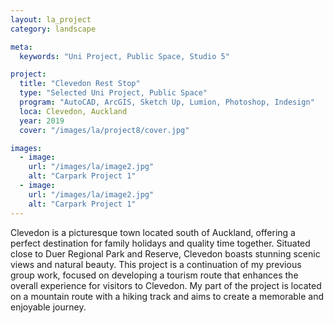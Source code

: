 ```yaml
---
layout: la_project
category: landscape

meta:
  keywords: "Uni Project, Public Space, Studio 5"

project:
  title: "Clevedon Rest Stop"
  type: "Selected Uni Project, Public Space"
  program: "AutoCAD, ArcGIS, Sketch Up, Lumion, Photoshop, Indesign"
  loca: Clevedon, Auckland
  year: 2019
  cover: "/images/la/project8/cover.jpg"

images:
  - image:
    url: "/images/la/image2.jpg"
    alt: "Carpark Project 1"
  - image:
    url: "/images/la/image2.jpg"
    alt: "Carpark Project 1"
---
```

<p>Clevedon is a picturesque town located south of Auckland, offering a perfect destination for family holidays and quality time together. Situated close to Duer Regional Park and Reserve, Clevedon boasts stunning scenic views and natural beauty. This project is a continuation of my previous group work, focused on developing a tourism route that enhances the overall experience for visitors to Clevedon. My part of the project is located on a mountain route with a hiking track and aims to create a memorable and enjoyable journey.</p>
